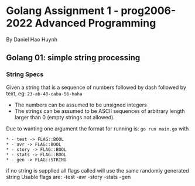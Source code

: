 # Golang Assignment 1 - prog2006-2022 Advanced Programming
By Daniel Hao Huynh

## Golang 01: simple string processing
### String Specs

Given a string that is a sequence of numbers followed by dash followed by text, eg: `23-ab-48-caba-56-haha`
   * The numbers can be assumed to be unsigned integers
   * The strings can be assumed to be ASCII sequences of arbitrary length larger than 0 (empty strings not allowed).

Due to wanting one argument the format for running is:
`go run main.go` with

    * - test -> FLAG::BOOL
    * - avr -> FLAG::BOOL
    * - story -> FLAG::BOOL
    * - stats -> FLAG::BOOL
    * - gen -> FLAG::STRING

if no string is supplied all flags called will use the same randomly generated string
Usable flags are:
-test
-avr
-story
-stats
-gen
